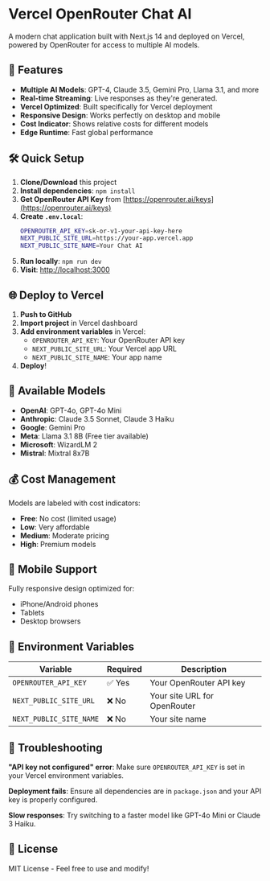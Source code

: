 # Vercel OpenRouter Chat AI

A modern chat application built with Next.js 14 and deployed on Vercel, powered by OpenRouter for access to multiple AI models.

## 🚀 Features

- **Multiple AI Models**: GPT-4, Claude 3.5, Gemini Pro, Llama 3.1, and more
- **Real-time Streaming**: Live responses as they're generated.
- **Vercel Optimized**: Built specifically for Vercel deployment
- **Responsive Design**: Works perfectly on desktop and mobile
- **Cost Indicator**: Shows relative costs for different models
- **Edge Runtime**: Fast global performance

## 🛠️ Quick Setup

1. **Clone/Download** this project
2. **Install dependencies**: `npm install`
3. **Get OpenRouter API Key** from [https://openrouter.ai/keys](https://openrouter.ai/keys)
4. **Create `.env.local`**:
   ```bash
   OPENROUTER_API_KEY=sk-or-v1-your-api-key-here
   NEXT_PUBLIC_SITE_URL=https://your-app.vercel.app
   NEXT_PUBLIC_SITE_NAME=Your Chat AI
   ```
5. **Run locally**: `npm run dev`
6. **Visit**: [http://localhost:3000](http://localhost:3000)

## 🌐 Deploy to Vercel

1. **Push to GitHub**
2. **Import project** in Vercel dashboard
3. **Add environment variables** in Vercel:
   - `OPENROUTER_API_KEY`: Your OpenRouter API key
   - `NEXT_PUBLIC_SITE_URL`: Your Vercel app URL
   - `NEXT_PUBLIC_SITE_NAME`: Your app name
4. **Deploy**!

## 🤖 Available Models

- **OpenAI**: GPT-4o, GPT-4o Mini
- **Anthropic**: Claude 3.5 Sonnet, Claude 3 Haiku
- **Google**: Gemini Pro
- **Meta**: Llama 3.1 8B (Free tier available)
- **Microsoft**: WizardLM 2
- **Mistral**: Mixtral 8x7B

## 💰 Cost Management

Models are labeled with cost indicators:
- **Free**: No cost (limited usage)
- **Low**: Very affordable
- **Medium**: Moderate pricing
- **High**: Premium models

## 📱 Mobile Support

Fully responsive design optimized for:
- iPhone/Android phones
- Tablets
- Desktop browsers

## 🔧 Environment Variables

| Variable | Required | Description |
|----------|----------|-------------|
| `OPENROUTER_API_KEY` | ✅ Yes | Your OpenRouter API key |
| `NEXT_PUBLIC_SITE_URL` | ❌ No | Your site URL for OpenRouter |
| `NEXT_PUBLIC_SITE_NAME` | ❌ No | Your site name |

## 🚨 Troubleshooting

**"API key not configured" error**: Make sure `OPENROUTER_API_KEY` is set in your Vercel environment variables.

**Deployment fails**: Ensure all dependencies are in `package.json` and your API key is properly configured.

**Slow responses**: Try switching to a faster model like GPT-4o Mini or Claude 3 Haiku.

## 📄 License

MIT License - Feel free to use and modify!
